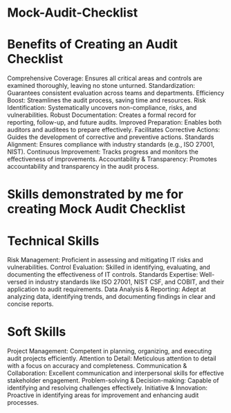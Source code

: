 # Mock-Audit-Checklist
# Benefits of Creating an Audit Checklist
Comprehensive Coverage: Ensures all critical areas and controls are examined thoroughly, leaving no stone unturned.
Standardization: Guarantees consistent evaluation across teams and departments.
Efficiency Boost: Streamlines the audit process, saving time and resources.
Risk Identification: Systematically uncovers non-compliance, risks, and vulnerabilities.
Robust Documentation: Creates a formal record for reporting, follow-up, and future audits.
Improved Preparation: Enables both auditors and auditees to prepare effectively.
Facilitates Corrective Actions: Guides the development of corrective and preventive actions.
Standards Alignment: Ensures compliance with industry standards (e.g., ISO 27001, NIST).
Continuous Improvement: Tracks progress and monitors the effectiveness of improvements.
Accountability & Transparency: Promotes accountability and transparency in the audit process.

# Skills demonstrated by me for creating Mock Audit Checklist
# Technical Skills
Risk Management: Proficient in assessing and mitigating IT risks and vulnerabilities.
Control Evaluation: Skilled in identifying, evaluating, and documenting the effectiveness of IT controls.
Standards Expertise: Well-versed in industry standards like ISO 27001, NIST CSF, and COBIT, and their application to audit requirements.
Data Analysis & Reporting: Adept at analyzing data, identifying trends, and documenting findings in clear and concise reports.

# Soft Skills
Project Management: Competent in planning, organizing, and executing audit projects efficiently.
Attention to Detail: Meticulous attention to detail with a focus on accuracy and completeness.
Communication & Collaboration: Excellent communication and interpersonal skills for effective stakeholder engagement.
Problem-solving & Decision-making: Capable of identifying and resolving challenges effectively.
Initiative & Innovation: Proactive in identifying areas for improvement and enhancing audit processes.
